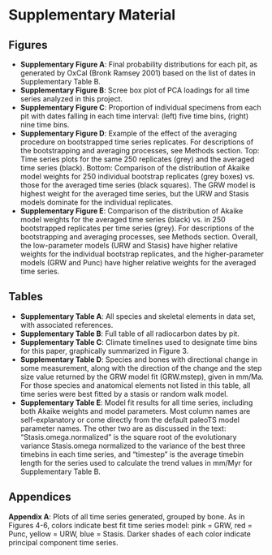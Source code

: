 Supplementary Material
=====
Figures
-----
* **Supplementary Figure A**: Final probability distributions for each pit, as generated by OxCal (Bronk Ramsey 2001) based on the list of dates in Supplementary Table B.
* **Supplementary Figure B**: Scree box plot of PCA loadings for all time series analyzed in this project.
* **Supplementary Figure C**: Proportion of individual specimens from each pit with dates falling in each time interval: (left) five time bins, (right) nine time bins.
* **Supplementary Figure D**: Example of the effect of the averaging procedure on bootstrapped time series replicates.  For descriptions of the bootstrapping and averaging processes, see Methods section. Top: Time series plots for the same 250 replicates (grey) and the averaged time series (black).  Bottom: Comparison of the distribution of Akaike model weights for 250 individual bootstrap replicates (grey boxes) vs. those for the averaged time series (black squares). The GRW model is highest weight for the averaged time series, but the URW and Stasis models dominate for the individual replicates.
* **Supplementary Figure E**: Comparison of the distribution of Akaike model weights for the averaged time series (black) vs. in 250 bootstrapped replicates per time series (grey). For descriptions of the bootstrapping and averaging processes, see Methods section. Overall, the low-parameter models (URW and Stasis) have higher relative weights for the individual bootstrap replicates, and the higher-parameter models (GRW and Punc) have higher relative weights for the averaged time series. 

Tables
-----
* **Supplementary Table A**: All species and skeletal elements in data set, with associated references.
* **Supplementary Table B**: Full table of all radiocarbon dates by pit.
* **Supplementary Table C**: Climate timelines used to designate time bins for this paper, graphically summarized in Figure 3.
* **Supplementary Table D**: Species and bones with directional change in some measurement, along with the direction of the change and the step size value returned by the GRW model fit (GRW.mstep), given in mm/Ma. For those species and anatomical elements not listed in this table, all time series were best fitted by a stasis or random walk model.
* **Supplementary Table E**: Model fit results for all time series, including both Akaike weights and model parameters. Most column names are self-explanatory or come directly from the default paleoTS model parameter names. The other two are as discussed in the text: “Stasis.omega.normalized” is the square root of the evolutionary variance Stasis.omega normalized to the variance of the best three timebins in each time series, and “timestep” is the average timebin length for the series used to calculate the trend values in mm/Myr for Supplementary Table B.

Appendices
-----
**Appendix A**: Plots of all time series generated, grouped by bone. As in Figures 4-6, colors indicate best fit time series model: pink = GRW, red = Punc, yellow = URW, blue = Stasis. Darker shades of each color indicate principal component time series.
